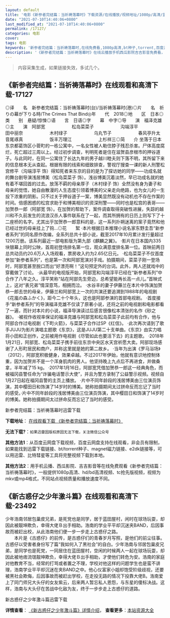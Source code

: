 ```yaml
---
layout: default
title: '电影《新参者完结篇：当祈祷落幕时》下载资源/在线播放/视频地址/1080p/高清/蓝光'
date: "2021-07-10T14:40:06+0800"
last_modified_at: "2021-07-10T14:40:06+0800"
permalink: /17127/
categories: 电影
cover:
tags: 电影
keywords: '新参者完结篇：当祈祷落幕时,在线免费看,1080p高清,bt种子,torrent,百度云盘,magnet,磁力链,迅雷下载资源'
description: '《新参者完结篇：当祈祷落幕时》在线云播放手机西瓜影院吉吉影音免费看，1080p高清bd/hd未删减完整版和tc抢先枪版，mkv/mp4格式，附带bt/torrent种子、magnet/磁力链、百度云盘、网盘资源迅雷下载链接'
---
```


>内容采集生成，如果链接失效，多试几个。


## 《新参者完结篇：当祈祷落幕时》在线观看和高清下载-17127

◎译　　名　新参者完结篇：当祈祷落幕时(台)/当祈祷落幕时(港)◎片　　名　祈りの幕が下りる時/The Crimes That Bind◎年　　代　2018◎地　　区　日本◎类　　别　悬疑/惊悚◎语　　言　日语◎字　　幕　中字◎导　　演　福泽克雄◎主　　演　阿部宽　　　　　　松岛菜菜子　　　　　　沟端淳平　　　　　　田中丽奈　　　　　　木村绿子　　　　　　乌丸节子　　　　　　春风亭升太　　　　　　音尾琢真　　　　　　饭丰万理江　　　　　　上杉祥三◎简　　介 坐落于日本东京都葛饰区小菅町的一栋公寓中，一名女性被人勒住脖子残忍杀害。尸体高度腐烂，死亡超过三周以上。经过初步调查，判明死者是住在滋贺县彦根市的押谷道子。与此同时，在同一公寓住了长达九年的男子越川睦夫则下落不明，其所留下来的信息根本无从查起。根据有限的线索和细致排查，警视厅搜查一课的新人刑警松宫修平（沟端淳平 饰）得知死者来东京的目的是为了探访她的同学——功成名就的舞台剧导演浅居博美（松岛菜菜子 饰）。浅谷博美沉着淡然，早已功成名就的她有着不堪回首的过去。放荡不羁的母亲厚子（木村绿子 饰）全然没有身为妻子和母亲的觉悟，她自由散漫的人生态度引领着博美的父亲走向绝路，也为女儿的一生投下浓重的阴影。只不过关于押谷道子一案，博美显然既没有动机也不存在作案的时间。倍感困惑的松宫求助于和博美相识的资深刑警——同时也是松宫的表哥——加贺恭一郎（阿部宽 饰）。在加贺的帮助下，案件调查取得突破性进展，失踪的越川和不久前发生的流浪汉杀人事件联系在了一起，而其所拥有的日历上则写下了十二座桥的名字。尤其出乎加贺恭一郎意料的是，这一系列扑朔迷离的案子竟然和他已经过世的母亲挂上了钩…◎花　　絮 ·本片根据日本推理小说名家东野圭吾“新参者系列”的同名原作改编，全系列总共十部小说，截至2017年10月累计发行量超过1200万册。该系列最近一部电影版为第九部《麒麟之翼》。 ·影片在日本国内335块银幕上同时公映，首周初登场排名第一位，观众满意度排名第一位。首映前两日总共动员约20.6万人入场观看，票房收入约为2.65亿日元。 ·松岛菜菜子不仅首度参加“新参者系列”，也是第一次和阿部宽演对手戏。拍摄期间，菜菜子刚一登场时，阿部宽甚至脱口而出“好漂亮啊！”这句预定外的台词。此外，两人还就戏中的穿戴做了讨论。 ·从最早的电视版开始，阿部宽和沟端淳平已经在“新参者系列”中合作了八年之久。淳平笑称“站在阿部先生旁边，总希望能再长高一点儿。”首映式上，这对“表兄弟”情深意笃，相拥而泣。 ·水谷丰的妻子伊藤兰在本片中饰演加贺恭一郎去世的母亲，伊藤兰和阿部宽上一次的共演还要追溯到1988年的电视剧《花嵐の森ふかく》，距今二十个年头，这也是阿部参演的首部电视剧。 ·首度接手“新参者系列”的导演福泽克雄不仅读了原著小说，还将之前的电视剧和电影都看了一遍，而针对本片的小说，福泽导演读过后感言很像松本清张的名作《砂之器》。 ·被视作收视率保证的福泽克雄与阿部宽和松岛菜菜子此前均有合作，他与阿部合作过电视剧《下町火箭》，与菜菜子合作过SP《红信》。 ·此次再次请到了歌手JUJU为影片演唱主题歌《东京》，这是JUJU第二十支单曲。《东京》由实力唱将小田和正创作，之前被用作电视剧《尽管如此也要活下去》的主题歌。 ·2018年1月21日，阿部宽、松岛菜菜子携手前往东京中央区水天宫祈愿大卖。阿部现场感谢了人形町居民和商户，并称这里就是她的第二故乡。 ·当年为出演《罗马浴场》（2012），阿部宽积极健身，效果卓越。不过2017年伊始，他就有意识地控制体重，因为加贺并不是一个浑身肌肉的男人。他坚持晚上九点后不再进食，并做桑拿，半年减了15 kg。 ·2017年1月16日，阿部宽凭借加贺恭一郎这一经典角色，而被福冈县警任命为“诈骗电话警示大使”，并且为警方录制了公益警示视频。视频自1月27日起在福冈县警的主页上播放。 ·片中不同年龄段的浅居博美由三位演员饰演，其中樱田日和饰演了14岁时的博美。她称拍摄期间太过拼命反而忘记了当时的感受。·片中不同年龄段的浅居博美由三位演员饰演，其中樱田日和饰演了14岁时的博美。她称拍摄期间太过拼命反而忘记了当时的感受。


新参者完结篇：当祈祷落幕时迅雷下载

**下载地址**： [在线观看下载 《新参者完结篇：当祈祷落幕时》](https://www.993dy.com//vod-detail-id-31053.html) 


**无法下载?**：`如果迅雷因版权原因无法下载，关注微信公众号 `

**其他方法1**：从百度云网盘下载视频，百度云网盘支持在线观看，非会员有限制，如果能找到迅雷下载链接、bt/torrent种子、magnet磁力链接、e2dk链接等，可以用迅雷、比特彗星等工具将完整视频下载到本地。

**其他方法2**：用手机云播、西瓜影院、吉吉影音等在线免费观看《新参者完结篇：当祈祷落幕时》，一般提供1080p高清、hd/bd高清视频、tc抢先版视频，视频为mkv或mp4格式，不同站点视频质量和播放速度不同。


## 《新古惑仔之少年激斗篇》在线观看和高清下载-23492

少年浩南邻居包巢皮兄弟，是死党也是同学，居于蓝田屋村，闲时在球场玩耍，却因此被靓坤欺负，幸得大佬Ｂ出手相助。浩南的学业平平却沉迷夹BAND，后因事故而被赶出校，从此浩南他们便一步一步走上古惑仔之路。<br />　　本片是《古惑仔》的前传，是古惑仔们的青春岁月写照，是他们的前尘往事。古惑仔以受害者身份写了篇“我如何入了黑社会”的自白。少年浩南与邻居包巢皮兄弟，是同学也是死党，一同居住在蓝田屋村，空闲的时候两人一起在球场玩耍，却因此被地痞流氓靓坤欺负，幸得大佬Ｂ出手相助，才使他们转危为安。浩南的家庭对他教育不当，经常的打骂或者置之不理，学校对他这样的问题学生也是蛮不讲理，浩南学业平平却沉迷在夹BAND之中。他心仪富家小姐却饱受阶级歧视，还要被黑社会欺侮，后因事故而被赶出学校，在走投无路的情况下投靠大佬B。浩南爱上了同门师兄大头仔的女友紫云，后来两人暂忘私人恩怨，与东星的傻标决战。这样，浩南与大头仔在苦战中化敌为友，终于一步步走上古惑仔的道路。


新古惑仔之少年激斗篇迅雷下载

**详情查看**： [《新古惑仔之少年激斗篇》详情介绍](/movie/23492/)， **查看更多**：[本站资源大全](/movie/t/all/)


